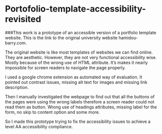 # Portofolio-template-accessibility-revisited

###This work is a prototype of an accessible version of a portfolio template website. 
This is the link to the original university website hamidou-barry.com. 

The original website is like most templates of websites we can find online. They are aesthetic. However, they are not very functional accessibility wise. 
Mostly because of the wrong use of HTML attribute. It’s makes it nearly impossible for screen readers to navigate the page properly.

I used a google chrome extension as automated way of evaluation. It pointed out contrast issues, missing alt text for images and missing link description.

Then I manually investigated the webpage to find out that all the buttons of the pages were using the wrong labels therefore a screen reader could not read them as button. Wrong use of headings attributes, missing label for the form, no skip to content option and some more.

So I made this prototype trying to fix the accessibility issues to achieve a level AA accessibility compliance. 

